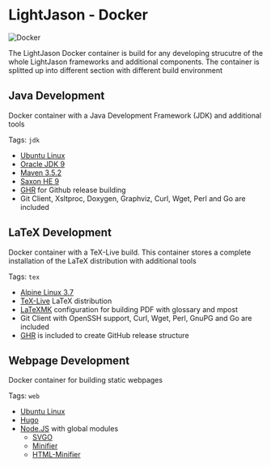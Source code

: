 # LightJason - Docker

![Docker](https://img.shields.io/docker/build/lightjason/docker.svg)

The LightJason Docker container is build for any developing strucutre of the whole LightJason frameworks and additional components. The container is splitted up into different section with different build environment

## Java Development

Docker container with a Java Development Framework (JDK) and additional tools

Tags: ```jdk```

* [Ubuntu Linux](https://wiki.ubuntuusers.de/Bionic_Beaver/)
* [Oracle JDK 9](http://www.oracle.com/technetwork/java/javase/downloads/jdk9-downloads-3848520.html)
* [Maven 3.5.2](https://maven.apache.org/)
* [Saxon HE 9](http://saxon.sourceforge.net/)
* [GHR](http://deeeet.com/ghr/) for Github release building
* Git Client, Xsltproc, Doxygen, Graphviz, Curl, Wget, Perl and Go are included

## LaTeX Development

Docker container with a TeX-Live build. This container stores a complete installation of the LaTeX distribution with additional tools

Tags: ```tex```

* [Alpine Linux 3.7](https://alpinelinux.org/)
* [TeX-Live](https://www.tug.org/texlive/) LaTeX distribution
* [LaTeXMK](https://ctan.org/pkg/latexmk) configuration for building PDF with glossary and mpost
* Git Client with OpenSSH support, Curl, Wget, Perl, GnuPG and Go are included
* [GHR](http://deeeet.com/ghr/) is included to create GitHub release structure

## Webpage Development

Docker container for building static webpages

Tags: ```web```

* [Ubuntu Linux](https://wiki.ubuntuusers.de/Bionic_Beaver/)
* [Hugo](https://gohugo.io/)
* [Node.JS](https://nodejs.org) with global modules
	* [SVGO](https://github.com/svg/svgo)
	* [Minifier](https://github.com/fizker/minifier)
	* [HTML-Minifier](https://github.com/kangax/html-minifier)